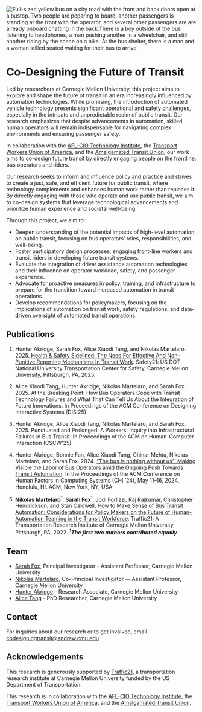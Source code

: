 ![Full-sized yellow bus on a city road with the front and back doors open at a bustop. Two people are peparing to board, another passengers is standing at the front with the operator, and several other passengers are are already onboard chatting in the back.There is a  boy outside of the bus listening to headphones, a man pushing another in a wheelchair, and still another riding by the scene on a bike. At the bus shelter, there is a man and a woman stilled seated waiting for their bus to arrive.](http://codesigningtransit.com/img/bus-web.png)

# Co-Designing the Future of Transit

Led by researchers at Carnegie Mellon University, this project aims to explore and shape the future of transit in an era increasingly influenced by automation technologies. While promising, the introduction of automated vehicle technology presents significant operational and safety challenges, especially in the intricate and unpredictable realm of public transit. Our research emphasizes that despite advancements in automation, skilled human operators will remain indispensable for navigating complex environments and ensuring passenger safety.

In collaboration with the [AFL-CIO Technology Institute](https://aflciotechinstitute.org), the [Transport Workers Union of America](https://www.twu.org), and the [Amalgamated Transit Union](https://www.atu.org), our work aims to co-design future transit by directly engaging people on the frontline: bus operators and riders.

Our research seeks to inform and influence policy and practice and strives to create a just, safe, and efficient future for public transit, where technology complements and enhances human work rather than replaces it. By directly engaging with those who operate and use public transit, we aim to co-design systems that leverage technological advancements and prioritize human experience and societal well-being.

Through this project, we aim to:

- Deepen understanding of the potential impacts of high-level automation on public transit, focusing on bus operators’ roles, responsibilities, and well-being.
- Foster participatory design processes, engaging front-line workers and transit riders in developing future transit systems.
- Evaluate the integration of driver assistance automation technologies and their influence on operator workload, safety, and passenger experience.
- Advocate for proactive measures in policy, training, and infrastructure to prepare for the transition toward increased automation in transit operations.
- Develop recommendations for policymakers, focusing on the implications of automation on transit work, safety regulations, and data-driven oversight of automated transit operations.

## Publications

1. Hunter Akridge, Sarah Fox, Alice Xiaodi Tang, and Nikolas Martelaro. 2025. [Health & Safety Sidelined: The Need For Effective And Non-Punitive
Reporting Mechanisms In Transit Work](https://safety21.cmu.edu/wp-content/uploads/2025/04/Transit-Policy-Brief.pdf). Safety21: US DOT National University Transportation Center for Safety, Carnegie Mellon University, Pittsburgh, PA, 2025.

2. Alice Xiaodi Tang, Hunter Akridge, Nikolas Martelaro, and Sarah Fox. 2025. At the Breaking Point: How Bus Operators Cope with Transit Technology Failures and What That Can Tell Us About the Integration of Future Innovations. In Proceedings of the ACM Conference on Designing Interactive Systems (DIS'25).

3. Hunter Akridge, Alice Xiaodi Tang, Nikolas Martelaro, and Sarah Fox. 2025. Punctuated and Prolonged: A Workers' Inquiry into Infrastructural Failures in Bus Transit. In Proceedings of the ACM on Human-Computer Interaction (CSCW'25).

4. Hunter Akridge, Bonnie Fan, Alice Xiaodi Tang, Chinar Mehta, Nikolas Martelaro, and Sarah Fox. 2024. [“The bus is nothing without us”: Making Visible the Labor of Bus Operators amid the Ongoing Push Towards Transit Automation](https://techsolidaritylab.com/assets/pdfs/Akridge%20et%20al.%20-%20The%20Bus%20is%20Nothing%20Without%20Us%20-%20CHI%202024.pdf). In the Proceedings of the ACM Conference on Human Factors in Computing Systems (CHI ’24), May 11–16, 2024, Honolulu, HI. ACM, New York, NY, USA

5. **Nikolas Martelaro**<sup>1</sup>, **Sarah Fox**<sup>1</sup>, Jodi Forlizzi, Raj Rajkumar, Christopher Hendrickson, and Stan Caldwell, [How to Make Sense of Bus Transit Automation: Considerations for Policy Makers on the Future of Human-Automation Teaming in the Transit Workforce](https://www.cmu.edu/traffic21/research-and-policy-papers/traffic21-policy-brief-22.1---apr-14-002.pdf). Traffic21: A Transportation Research Institute of Carnegie Mellon University, Pittsburgh, PA, 2022.
<sup>1</sup>_**The first two authors contributed equally**_

## Team
- [Sarah Fox](https://www.sarahfox.info), Principal Investigator - Assistant Professor, Carnegie Mellon University 
- [Nikolas Martelaro](http://nikmartelaro.com), Co-Principal Investigator — Assistant Professor, Carnegie Mellon University 
- [Hunter Akridge](https://hcii.cmu.edu/people/hunter-akridge) - Research Associate, Carnegie Mellon University
- [Alice Tang](http://atangerine.com/) - PhD Researcher, Carnegie Mellon University

## Contact
For inquiries about our research or to get involved, email [codesigningtransit@andrew.cmu.edu](mailto:codesigningtransit@andrew.cmu.edu)

## Acknowledgements
This research is generously supported by [Traffic21](https://www.cmu.edu/traffic21/), a transportation research institute at Carnegie Mellon University funded by the US Department of Transportation. 

This research is in collaboration with the [AFL-CIO Technology Institute](https://aflciotechinstitute.org), the [Transport Workers Union of America](https://www.twu.org), and the [Amalgamated Transit Union](https://www.atu.org).


